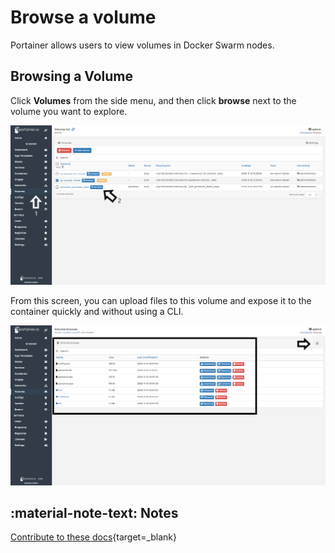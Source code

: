 # Browse a volume

Portainer allows users to view volumes in Docker Swarm nodes.

## Browsing a Volume

Click <b>Volumes</b> from the side menu, and then click <b>browse</b> next to the volume you want to explore.

![volumes](assets/browse_1.png)

From this screen, you can upload files to this volume and expose it to the container quickly and without using a CLI.

![volumes](assets/browse_2.png)

## :material-note-text: Notes

[Contribute to these docs](https://github.com/portainer/portainer-docs/blob/master/contributing.md){target=_blank}